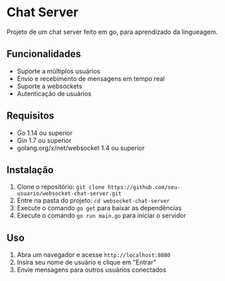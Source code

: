 # Chat Server

Projeto de um chat server feito em go, para aprendizado da lingueagem.

## Funcionalidades

*   Suporte a múltiplos usuários
*   Envio e recebimento de mensagens em tempo real
*   Suporte a websockets
*   Autenticação de usuários

## Requisitos

*   Go 1.14 ou superior
*   Gin 1.7 ou superior
*   golang.org/x/net/websocket 1.4 ou superior

## Instalação

1.  Clone o repositório: `git clone https://github.com/seu-usuario/websocket-chat-server.git`
2.  Entre na pasta do projeto: `cd websocket-chat-server`
3.  Execute o comando `go get` para baixar as dependências
4.  Execute o comando `go run main.go` para iniciar o servidor

## Uso

1.  Abra um navegador e acesse `http://localhost:8080`
2.  Insira seu nome de usuário e clique em "Entrar"
3.  Envie mensagens para outros usuários conectados

